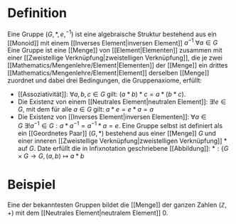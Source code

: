 # Definition
Eine Gruppe $(G, *, e, ^{-1})$ ist eine algebraische Struktur bestehend aus ein [[Monoid]] mit einem [[Inverses Element|inversen Element]] $a^{-1} \ \forall a \in G$
Eine Gruppe ist eine [[Menge]] von [[Element|Elementen]] zusammen mit einer [[Zweistellige Verknüpfung|zweistelligen Verknüpfung]], die je zwei [[Mathematics/Mengenlehre/Element|Elementen]] der [[Menge]] ein drittes [[Mathematics/Mengenlehre/Element|Element]] derselben [[Menge]] zuordnet und dabei drei Bedingungen, die Gruppenaxiome, erfüllt:
- [[Assoziativität]]: $\forall a, b, c \in G$ gilt:
    $(a * b) * c = a * (b * c).$
- Die Existenz von einem [[Neutrales Element|neutralen Element]]: $\exists! e \in G$, mit dem für alle $a \in G$ gilt:
    $a * e = e * a = a$
- Die Existenz von [[Inverses Element|inversen Elementen]]: 
    $\forall a \in G \ \exists! a^{-1} \in G: a * a^{-1} = a^{-1}*a = e$.
Eine Gruppe selbst ist definiert als ein [[Geordnetes Paar]] $(G, *)$ bestehend aus einer [[Menge]] $G$ und einer inneren [[Zweistellige Verknüpfung|zweistelligen Verknüpfung]] $*$ auf $G$. Date erfüllt die in Infixnotation geschriebene [[Abbildung]]:
$*:\Bigg\{G \times G \to G, (a, b) \mapsto a*b$

# Beispiel
Eine der bekanntesten Gruppen bildet die [[Menge]] der ganzen Zahlen $(\mathbb Z, +)$ mit dem [[Neutrales Element|neutralem Element]] $0$.
